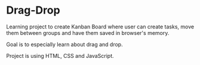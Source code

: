 # Drag-Drop
Learning project to create Kanban Board where user can create tasks, move them between groups and have them saved in browser's memory.

Goal is to especially learn about drag and drop.

Project is using HTML, CSS and JavaScript.